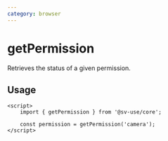 ```yaml
---
category: browser
---
```


# getPermission

Retrieves the status of a given permission.

## Usage

```svelte
<script>
	import { getPermission } from '@sv-use/core';

	const permission = getPermission('camera');
</script>
```
